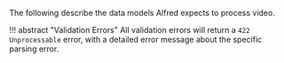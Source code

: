 The following describe the data models Alfred expects to process video.

!!! abstract "Validation Errors"
    All validation errors will return a `422 Unprocessable` error, with a detailed error message about the specific parsing error.
